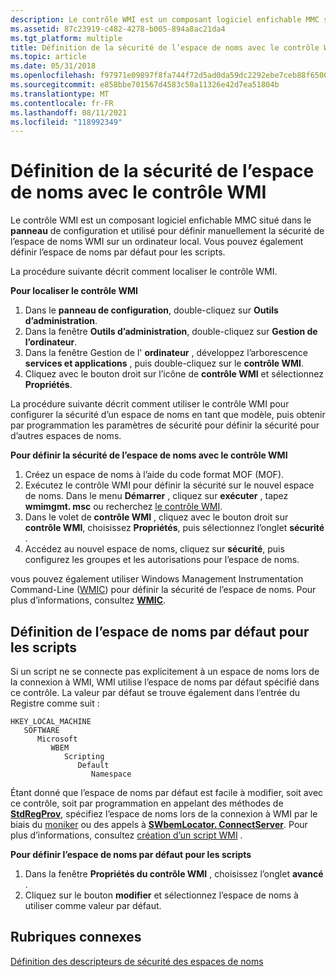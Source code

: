 ```yaml
---
description: Le contrôle WMI est un composant logiciel enfichable MMC situé dans le panneau de configuration et utilisé pour définir manuellement la sécurité de l’espace de noms WMI sur un ordinateur local. Vous pouvez également définir l’espace de noms par défaut pour les scripts.
ms.assetid: 87c23919-c482-4278-b005-894a8ac21da4
ms.tgt_platform: multiple
title: Définition de la sécurité de l’espace de noms avec le contrôle WMI
ms.topic: article
ms.date: 05/31/2018
ms.openlocfilehash: f97971e09897f8fa744f72d5ad0da59dc2292ebe7ceb88f6500e3c30e124db0e
ms.sourcegitcommit: e858bbe701567d4583c50a11326e42d7ea51804b
ms.translationtype: MT
ms.contentlocale: fr-FR
ms.lasthandoff: 08/11/2021
ms.locfileid: "118992349"
---
```

# <a name="setting-namespace-security-with-the-wmi-control"></a>Définition de la sécurité de l’espace de noms avec le contrôle WMI

Le contrôle WMI est un composant logiciel enfichable MMC situé dans le **panneau** de configuration et utilisé pour définir manuellement la sécurité de l’espace de noms WMI sur un ordinateur local. Vous pouvez également définir l’espace de noms par défaut pour les scripts.


La procédure suivante décrit comment localiser le contrôle WMI.

**Pour localiser le contrôle WMI**

1.  Dans le **panneau de configuration**, double-cliquez sur **Outils d’administration**.
2.  Dans la fenêtre **Outils d’administration**, double-cliquez sur **Gestion de l’ordinateur**.
3.  Dans la fenêtre Gestion de l' **ordinateur** , développez l’arborescence **services et applications** , puis double-cliquez sur le **contrôle WMI**.
4.  Cliquez avec le bouton droit sur l’icône de **contrôle WMI** et sélectionnez **Propriétés**.

La procédure suivante décrit comment utiliser le contrôle WMI pour configurer la sécurité d’un espace de noms en tant que modèle, puis obtenir par programmation les paramètres de sécurité pour définir la sécurité pour d’autres espaces de noms.

**Pour définir la sécurité de l’espace de noms avec le contrôle WMI**

1.  Créez un espace de noms à l’aide du code format MOF (MOF).
2.  Exécutez le contrôle WMI pour définir la sécurité sur le nouvel espace de noms. Dans le menu **Démarrer** , cliquez sur **exécuter** , tapez **wmimgmt. msc** ou recherchez [le contrôle WMI](#).
3.  Dans le volet de **contrôle WMI** , cliquez avec le bouton droit sur **contrôle WMI**, choisissez **Propriétés**, puis sélectionnez l’onglet **sécurité** .
4.  Accédez au nouvel espace de noms, cliquez sur **sécurité**, puis configurez les groupes et les autorisations pour l’espace de noms.

vous pouvez également utiliser Windows Management Instrumentation Command-Line ([WMIC](/previous-versions/windows/it-pro/windows-server-2012-R2-and-2012/cc754534(v=ws.11))) pour définir la sécurité de l’espace de noms. Pour plus d’informations, consultez [**WMIC**](wmic.md).

## <a name="setting-the-default-namespace-for-scripts"></a>Définition de l’espace de noms par défaut pour les scripts

Si un script ne se connecte pas explicitement à un espace de noms lors de la connexion à WMI, WMI utilise l’espace de noms par défaut spécifié dans ce contrôle. La valeur par défaut se trouve également dans l’entrée du Registre comme suit :

```
HKEY_LOCAL_MACHINE
   SOFTWARE
      Microsoft
         WBEM
            Scripting
               Default
                  Namespace
```

Étant donné que l’espace de noms par défaut est facile à modifier, soit avec ce contrôle, soit par programmation en appelant des méthodes de [**StdRegProv**](/previous-versions/windows/desktop/regprov/stdregprov), spécifiez l’espace de noms lors de la connexion à WMI par le biais du [moniker](constructing-a-moniker-string.md) ou des appels à [**SWbemLocator. ConnectServer**](swbemlocator-connectserver.md). Pour plus d’informations, consultez [création d’un script WMI](creating-a-wmi-script.md) .

**Pour définir l’espace de noms par défaut pour les scripts**

1.  Dans la fenêtre **Propriétés du contrôle WMI** , choisissez l’onglet **avancé** .
2.  Cliquez sur le bouton **modifier** et sélectionnez l’espace de noms à utiliser comme valeur par défaut.

## <a name="related-topics"></a>Rubriques connexes

<dl> <dt>

[Définition des descripteurs de sécurité des espaces de noms](setting-namespace-security-descriptors.md)
</dt> </dl>

 

 

